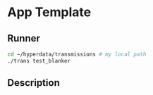 # App Template

## Runner

```sh
cd ~/hyperdata/transmissions # my local path
./trans test_blanker
```

## Description
